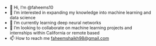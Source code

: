 - 👋 Hi, I’m @faheems10
- 👀 I’m interested in expanding my knowledge into machine learning and data science
- 🌱 I’m currently learning deep neural networks 
- 💞️ I’m looking to collaborate on machine learning projects and internships within California or remote based
- 📫 How to reach me faheemshaikh98@gmail.com

<!---
faheems10/faheems10 is a ✨ special ✨ repository because its `README.md` (this file) appears on your GitHub profile.
You can click the Preview link to take a look at your changes.
--->
